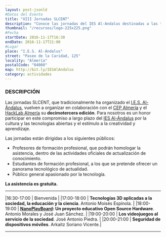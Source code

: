 ```yaml
---
layout: post-jsonld
#Datos del Evento
title: "XIII Jornadas SLCENT"
description: "Conoce las jornadas del IES Al-Andalus destinadas a las tecnologías abiertas"
thumbnail: "/recursos/logo-225x225.png"
#Fecha
startDate: 2016-11-17T16:30
endDate: 2016-11-17T21:00
#Lugar
place: "I.E.S. Al-Ándalus"
street: "Paseo de la Caridad, 125"
locality: "Almería"
postalCode: "04008"
map: http://bit.ly/IESAlAndalus
category: actividades
---
```


### DESCRIPCIÓN

Las  jornadas SLCENT, que tradicionalmente ha organizado el [I.E.S. Al-Ándalus][1], vuelven a organizar en colaboración con el [CEP Almería][3] y el [HackLab Almería][3] su **decimotercera edición**. 
Para nosotros es un honor participar en este compromiso a largo plazo del [IES Al-Ándalus][1] por la cultura y las tecnologías abiertas y el estímulo a la creatividad y aprendizaje.

Las jornadas están dirigidas a los siguientes públicos:

- Profesores de formación profesional, que podrán homologar la asistencia, dentro de las actividades oficiales de actualización de conocimiento.
- Estudiantes de formación profesional, a los que se pretende ofrecer un panorama tecnológico de actualidad.
- Público general apasionado por la tecnología.

**La asistencia es gratuita.**

---

|16:30-17:00 | Bienvenida |
|17:00-18:00 | **Tecnologías 3D aplicadas a la sociedad, la educación y la ciencia**. Antonio Moisés Espínola. |
|18:00-19:00 | **[NanoPlayBoard][4]: Un proyecto educativo Open Source Hardware**. Antonio Morales y José Juan Sánchez. |
|19:00-20:00 | **Los videojuegos al servicio de la sociedad**. José Antonio Piedra. |
|20:00-21:00 | **Seguridad de dispositivos móviles**. Arkaitz Soriano Vicente.|

---

[1]: https://www.iesalandalus.org
[2]: http://www.juntadeandalucia.es/educacion/portals/web/cep-almeria
[3]: http://hacklabalmeria.net
[4]: http://nanoplayboard.org

